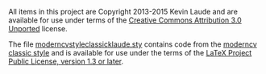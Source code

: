 All items in this project are Copyright 2013-2015 Kevin Laude and are available for use under terms of the [Creative Commons Attribution 3.0 Unported](http://creativecommons.org/licenses/by/3.0/) license.

The file [moderncvstyleclassicklaude.sty](https://raw.github.com/klaude/resume/master/moderncvstyleclassicklaude.sty) contains code from the [moderncv classic style](http://mirrors.ctan.org/macros/latex/contrib/moderncv/moderncvstyleclassic.sty) and is available for use under the terms of the [LaTeX Project Public License, version 1.3 or later](http://www.latex-project.org/lppl/lppl-1-3c.txt).


